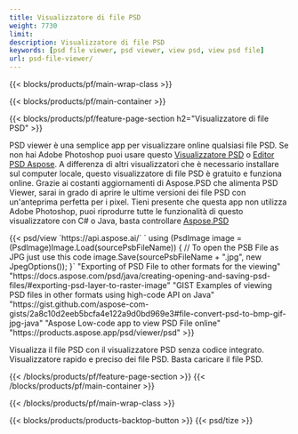 ```yaml
---
title: Visualizzatore di file PSD
weight: 7730
limit: 
description: Visualizzatore di file PSD
keywords: [psd file viewer, psd viewer, view psd, view psd file]
url: psd-file-viewer/
---
```


{{< blocks/products/pf/main-wrap-class >}}

{{< blocks/products/pf/main-container >}}

{{< blocks/products/pf/feature-page-section h2="Visualizzatore di file PSD" >}}
<p>PSD viewer è una semplice app per visualizzare online qualsiasi file PSD. Se non hai Adobe Photoshop puoi usare questo <a href="/psd/view/psd-file-viewer">Visualizzatore PSD</a> o <a href="https://products.aspose.app/psd/editor">Editor PSD Aspose</a>. A differenza di altri visualizzatori che è necessario installare sul computer locale, questo visualizzatore di file PSD è gratuito e funziona online. Grazie ai costanti aggiornamenti di Aspose.PSD che alimenta PSD Viewer, sarai in grado di aprire le ultime versioni dei file PSD con un'anteprima perfetta per i pixel. Tieni presente che questa app non utilizza Adobe Photoshop, puoi riprodurre tutte le funzionalità di questo visualizzatore con C# o Java, basta controllare <a href="https://products.aspose.com/psd">Aspose.PSD</a></p>
{{< psd/view `https://api.aspose.ai/` 
`    using (PsdImage image = (PsdImage)Image.Load(sourcePsbFileName))
    {
	    // To open the PSB File as JPG just use this code
        image.Save(sourcePsbFileName + ".jpg",  new JpegOptions());
    }` 
"Exporting of PSD File to other formats for the viewing" "https://docs.aspose.com/psd/java/creating-opening-and-saving-psd-files/#exporting-psd-layer-to-raster-image" 
"GIST Examples of viewing PSD files in other formats using high-code API on Java" "https://gist.github.com/aspose-com-gists/2a8c10d2eeb5bcfa4e122a9d0bd969e3#file-convert-psd-to-bmp-gif-jpg-java" 
"Aspose Low-code app to view PSD File online" "https://products.aspose.app/psd/viewer/psd" >}}
<p>Visualizza il file PSD con il visualizzatore PSD senza codice integrato. Visualizzatore rapido e preciso dei file PSD. Basta caricare il file PSD.</p>
{{< /blocks/products/pf/feature-page-section >}}
{{< /blocks/products/pf/main-container >}}


{{< /blocks/products/pf/main-wrap-class >}}

{{< blocks/products/products-backtop-button >}}
{{< psd/tize >}}
